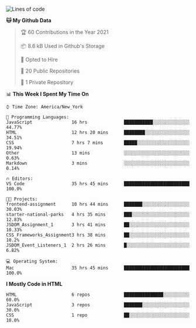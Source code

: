 <!--START_SECTION:waka-->
![Lines of code](https://img.shields.io/badge/From%20Hello%20World%20I%27ve%20Written-22171%20lines%20of%20code-blue)

**🐱 My Github Data** 

> 🏆 60 Contributions in the Year 2021
 > 
> 📦 8.6 kB Used in Github's Storage 
 > 
> 💼 Opted to Hire
 > 
> 📜 20 Public Repositories 
 > 
> 🔑 1 Private Repository 
 > 
📊 **This Week I Spent My Time On** 

```text
⌚︎ Time Zone: America/New_York

💬 Programming Languages: 
JavaScript               16 hrs              ███████████░░░░░░░░░░░░░░   44.77% 
HTML                     12 hrs 20 mins      ████████░░░░░░░░░░░░░░░░░   34.51% 
CSS                      7 hrs 7 mins        █████░░░░░░░░░░░░░░░░░░░░   19.94% 
Other                    13 mins             ░░░░░░░░░░░░░░░░░░░░░░░░░   0.63% 
Markdown                 3 mins              ░░░░░░░░░░░░░░░░░░░░░░░░░   0.14%

🔥 Editors: 
VS Code                  35 hrs 45 mins      █████████████████████████   100.0%

🐱‍💻 Projects: 
frontend-assignment      10 hrs 44 mins      ███████░░░░░░░░░░░░░░░░░░   30.03% 
starter-national-parks   4 hrs 35 mins       ███░░░░░░░░░░░░░░░░░░░░░░   12.83% 
JSDOM_Assignment_1       3 hrs 41 mins       ██░░░░░░░░░░░░░░░░░░░░░░░   10.33% 
CSS_Frameworks_Assignment3 hrs 38 mins       ██░░░░░░░░░░░░░░░░░░░░░░░   10.2% 
JSDOM_Event_Listeners_1  2 hrs 26 mins       █░░░░░░░░░░░░░░░░░░░░░░░░   6.82%

💻 Operating System: 
Mac                      35 hrs 45 mins      █████████████████████████   100.0%

```

**I Mostly Code in HTML** 

```text
HTML                     6 repos             ███████████████░░░░░░░░░░   60.0% 
JavaScript               3 repos             ███████░░░░░░░░░░░░░░░░░░   30.0% 
CSS                      1 repo              ██░░░░░░░░░░░░░░░░░░░░░░░   10.0%

```



<!--END_SECTION:waka-->
